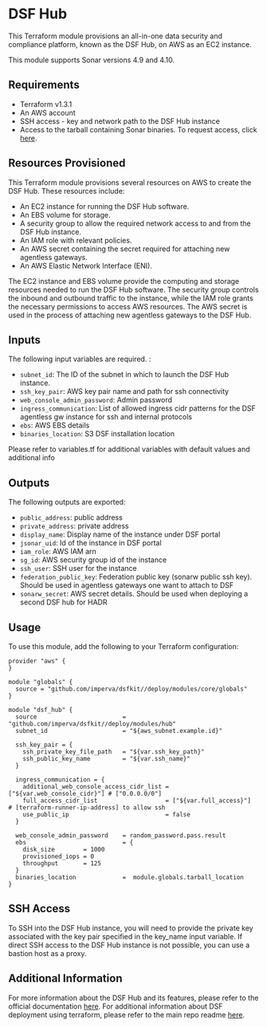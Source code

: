 # DSF Hub

This Terraform module provisions an all-in-one data security and compliance platform, known as the DSF Hub, on AWS as an EC2 instance.

This module supports Sonar versions 4.9 and 4.10.

## Requirements
* Terraform v1.3.1
* An AWS account
* SSH access - key and network path to the DSF Hub instance
* Access to the tarball containing Sonar binaries. To request access, click [here](https://docs.google.com/forms/d/e/1FAIpQLSfgJh4kXYRD08xDsFyYgaYsS3ebhVrBTWvntcMCutSf0kNV2w/viewform).

## Resources Provisioned
This Terraform module provisions several resources on AWS to create the DSF Hub. These resources include:
* An EC2 instance for running the DSF Hub software.
* An EBS volume for storage.
* A security group to allow the required network access to and from the DSF Hub instance.
* An IAM role with relevant policies.
* An AWS secret containing the secret required for attaching new agentless gateways.
* An AWS Elastic Network Interface (ENI).

The EC2 instance and EBS volume provide the computing and storage resources needed to run the DSF Hub software. The security group controls the inbound and outbound traffic to the instance, while the IAM role grants the necessary permissions to access AWS resources. The AWS secret is used in the process of attaching new agentless gateways to the DSF Hub.

## Inputs

The following input variables are required. :

* `subnet_id`: The ID of the subnet in which to launch the DSF Hub instance.
* `ssh_key_pair`: AWS key pair name and path for ssh connectivity
* `web_console_admin_password`: Admin password
* `ingress_communication`: List of allowed ingress cidr patterns for the DSF agentless gw instance for ssh and internal protocols
* `ebs`: AWS EBS details
* `binaries_location`: S3 DSF installation location

Please refer to variables.tf for additional variables with default values and additional info

## Outputs

The following outputs are exported:

* `public_address`: public address
* `private_address`: private address
* `display_name`: Display name of the instance under DSF portal
* `jsonar_uid`: Id of the instance in DSF portal
* `iam_role`: AWS IAM arn
* `sg_id`: AWS security group id of the instance
* `ssh_user`: SSH user for the instance
* `federation_public_key`: Federation public key (sonarw public ssh key). Should be used in agentless gateways one want to attach to DSF
* `sonarw_secret`: AWS secret details. Should be used when deploying a second DSF hub for HADR

## Usage

To use this module, add the following to your Terraform configuration:

```
provider "aws" {
}

module "globals" {
  source = "github.com/imperva/dsfkit//deploy/modules/core/globals"
}

module "dsf_hub" {
  source                        = "github.com/imperva/dsfkit//deploy/modules/hub"
  subnet_id                     = "${aws_subnet.example.id}"

  ssh_key_pair = {
    ssh_private_key_file_path   = "${var.ssh_key_path}"
    ssh_public_key_name         = "${var.ssh_name}"
  }

  ingress_communication = {
    additional_web_console_access_cidr_list = ["${var.web_console_cidr}"] # ["0.0.0.0/0"]
    full_access_cidr_list                   = ["${var.full_access}"]      # [terraform-runner-ip-address] to allow ssh
    use_public_ip                           = false
  }

  web_console_admin_password    = random_password.pass.result
  ebs                           = {
    disk_size        = 1000
    provisioned_iops = 0
    throughput       = 125
  }
  binaries_location             =  module.globals.tarball_location
}
```

## SSH Access
To SSH into the DSF Hub instance, you will need to provide the private key associated with the key pair specified in the key_name input variable. If direct SSH access to the DSF Hub instance is not possible, you can use a bastion host as a proxy.

## Additional Information

For more information about the DSF Hub and its features, please refer to the official documentation [here](https://docs.imperva.com/bundle/v4.9-sonar-user-guide/page/81265.htm). For additional information about DSF deployment using terraform, please refer to the main repo readme [here](https://github.com/imperva/dsfkit).
